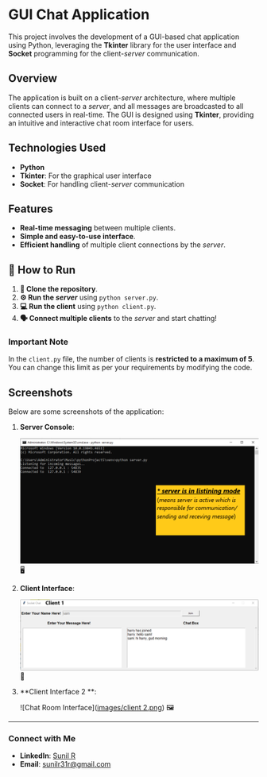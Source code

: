 # GUI Chat Application

This project involves the development of a GUI-based chat application using Python, leveraging the **Tkinter** library for the user interface and **Socket** programming for the client-_server_ communication.

## Overview

The application is built on a client-_server_ architecture, where multiple clients can connect to a _server_, and all messages are broadcasted to all connected users in real-time. The GUI is designed using **Tkinter**, providing an intuitive and interactive chat room interface for users.

## Technologies Used

- **Python**
- **Tkinter**: For the graphical user interface
- **Socket**: For handling client-_server_ communication

## Features

- **Real-time messaging** between multiple clients.
- **Simple and easy-to-use interface**.
- **Efficient handling** of multiple client connections by the _server_.

## 🚀 How to Run

1. **🔄 Clone the repository**.
2. **⚙️ Run the _server_** using `python server.py`.
3. **💻 Run the client** using `python client.py`.
4. **🗣️ Connect multiple clients** to the _server_ and start chatting!


### Important Note

In the `client.py` file, the number of clients is **restricted to a maximum of 5**. You can change this limit as per your requirements by modifying the code.

## Screenshots

Below are some screenshots of the application:

1. **Server Console**:

   ![Server Console](images/server.png) 🖥️

2. **Client Interface**:

   ![Client Interface](https://github.com/SunilRavi7/GUI_Chat_Application/blob/main/images/client%201.png) 💬

3. **Client Interface 2 **:

   ![Chat Room Interface]([images/client 2.png](https://github.com/SunilRavi7/GUI_Chat_Application/blob/main/images/client%202.png)) 🖼️

---

### Connect with Me

- **LinkedIn**: [Sunil R](your-linkedin-profile-url)
- **Email**: sunilr31r@gmail.com
